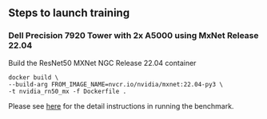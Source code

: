 ## Steps to launch training

### Dell Precision 7920 Tower with 2x A5000 using MxNet Release 22.04

Build the ResNet50 MXNet NGC Release 22.04 container
```
docker build \
--build-arg FROM_IMAGE_NAME=nvcr.io/nvidia/mxnet:22.04-py3 \
-t nvidia_rn50_mx -f Dockerfile .
```

Please see [here](../mxnet/README.md) for the detail instructions in running the benchmark. 
